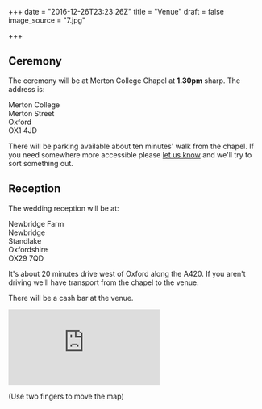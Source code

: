 +++
date = "2016-12-26T23:23:26Z"
title = "Venue"
draft = false
image_source = "7.jpg"

+++

## Ceremony

The ceremony will be at Merton College Chapel at **1.30pm** sharp. The address is:

Merton College  
Merton Street  
Oxford  
OX1 4JD

There will be parking available about ten minutes' walk from the chapel. If you need somewhere more accessible please [let us know](mailto:tomandgeorgie2017@gmail.com) and we'll try to sort something out.

## Reception

The wedding reception will be at:

Newbridge Farm  
Newbridge  
Standlake  
Oxfordshire  
OX29 7QD

It's about 20 minutes drive west of Oxford along the A420. If you aren't driving we'll have transport from the chapel to the venue.

There will be a cash bar at the venue.

<iframe frameborder="0" src="https://www.google.com/maps/embed/v1/place?q=place_id:ChIJYar-45jJdkgRk1ICsexB88s&key=AIzaSyBG3Io5X9keI-N_tPLavwc7sG56agy9C6c" allowfullscreen></iframe>

<p class="mobile-advice">(Use two fingers to move the map)</p>